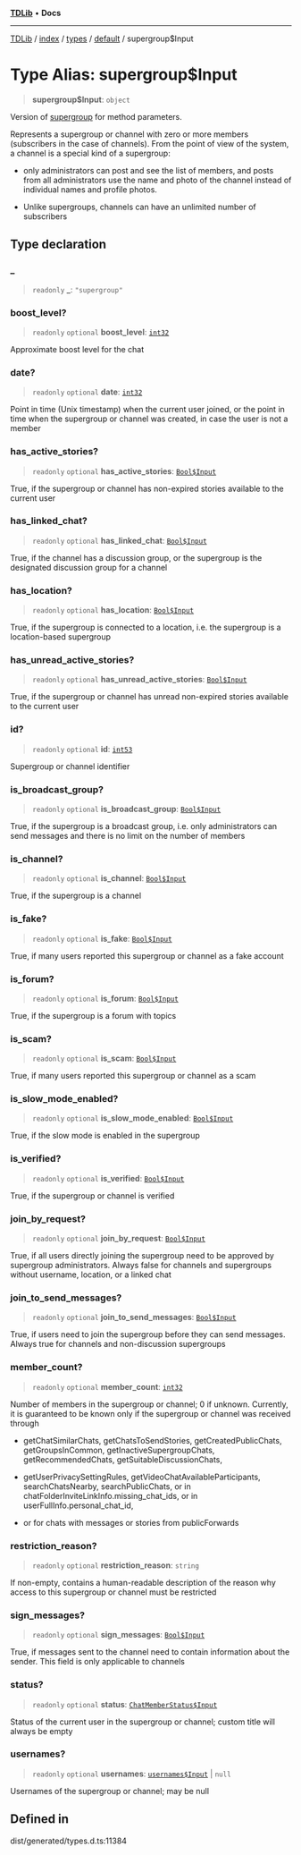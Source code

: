 [**TDLib**](../../../../../../README.md) • **Docs**

***

[TDLib](../../../../../../modules.md) / [index](../../../../../README.md) / [types](../../../README.md) / [default](../README.md) / supergroup$Input

# Type Alias: supergroup$Input

> **supergroup$Input**: `object`

Version of [supergroup](supergroup-1.md) for method parameters.

Represents a supergroup or channel with zero or more members (subscribers in the case of channels). From the point of view of the system, a channel is a special kind of a supergroup:

- only administrators can post and see the list of members, and posts from all administrators use the name and photo of the channel instead of individual names and profile photos.

- Unlike supergroups, channels can have an unlimited number of subscribers

## Type declaration

### \_

> `readonly` **\_**: `"supergroup"`

### boost\_level?

> `readonly` `optional` **boost\_level**: [`int32`](int32-1.md)

Approximate boost level for the chat

### date?

> `readonly` `optional` **date**: [`int32`](int32-1.md)

Point in time (Unix timestamp) when the current user joined, or the point in time when the supergroup or channel was created, in case the user is not a member

### has\_active\_stories?

> `readonly` `optional` **has\_active\_stories**: [`Bool$Input`](Bool$Input.md)

True, if the supergroup or channel has non-expired stories available to the current user

### has\_linked\_chat?

> `readonly` `optional` **has\_linked\_chat**: [`Bool$Input`](Bool$Input.md)

True, if the channel has a discussion group, or the supergroup is the designated discussion group for a channel

### has\_location?

> `readonly` `optional` **has\_location**: [`Bool$Input`](Bool$Input.md)

True, if the supergroup is connected to a location, i.e. the supergroup is a location-based supergroup

### has\_unread\_active\_stories?

> `readonly` `optional` **has\_unread\_active\_stories**: [`Bool$Input`](Bool$Input.md)

True, if the supergroup or channel has unread non-expired stories available to the current user

### id?

> `readonly` `optional` **id**: [`int53`](int53-1.md)

Supergroup or channel identifier

### is\_broadcast\_group?

> `readonly` `optional` **is\_broadcast\_group**: [`Bool$Input`](Bool$Input.md)

True, if the supergroup is a broadcast group, i.e. only administrators can send messages and there is no limit on the number of members

### is\_channel?

> `readonly` `optional` **is\_channel**: [`Bool$Input`](Bool$Input.md)

True, if the supergroup is a channel

### is\_fake?

> `readonly` `optional` **is\_fake**: [`Bool$Input`](Bool$Input.md)

True, if many users reported this supergroup or channel as a fake account

### is\_forum?

> `readonly` `optional` **is\_forum**: [`Bool$Input`](Bool$Input.md)

True, if the supergroup is a forum with topics

### is\_scam?

> `readonly` `optional` **is\_scam**: [`Bool$Input`](Bool$Input.md)

True, if many users reported this supergroup or channel as a scam

### is\_slow\_mode\_enabled?

> `readonly` `optional` **is\_slow\_mode\_enabled**: [`Bool$Input`](Bool$Input.md)

True, if the slow mode is enabled in the supergroup

### is\_verified?

> `readonly` `optional` **is\_verified**: [`Bool$Input`](Bool$Input.md)

True, if the supergroup or channel is verified

### join\_by\_request?

> `readonly` `optional` **join\_by\_request**: [`Bool$Input`](Bool$Input.md)

True, if all users directly joining the supergroup need to be approved by supergroup administrators. Always false for channels and supergroups without username, location, or a linked chat

### join\_to\_send\_messages?

> `readonly` `optional` **join\_to\_send\_messages**: [`Bool$Input`](Bool$Input.md)

True, if users need to join the supergroup before they can send messages. Always true for channels and non-discussion supergroups

### member\_count?

> `readonly` `optional` **member\_count**: [`int32`](int32-1.md)

Number of members in the supergroup or channel; 0 if unknown. Currently, it is guaranteed to be known only if the supergroup or channel was received through

- getChatSimilarChats, getChatsToSendStories, getCreatedPublicChats, getGroupsInCommon, getInactiveSupergroupChats, getRecommendedChats, getSuitableDiscussionChats,

- getUserPrivacySettingRules, getVideoChatAvailableParticipants, searchChatsNearby, searchPublicChats, or in chatFolderInviteLinkInfo.missing_chat_ids, or in userFullInfo.personal_chat_id,

- or for chats with messages or stories from publicForwards

### restriction\_reason?

> `readonly` `optional` **restriction\_reason**: `string`

If non-empty, contains a human-readable description of the reason why access to this supergroup or channel must be restricted

### sign\_messages?

> `readonly` `optional` **sign\_messages**: [`Bool$Input`](Bool$Input.md)

True, if messages sent to the channel need to contain information about the sender. This field is only applicable to channels

### status?

> `readonly` `optional` **status**: [`ChatMemberStatus$Input`](ChatMemberStatus$Input.md)

Status of the current user in the supergroup or channel; custom title will always be empty

### usernames?

> `readonly` `optional` **usernames**: [`usernames$Input`](usernames$Input-1.md) \| `null`

Usernames of the supergroup or channel; may be null

## Defined in

dist/generated/types.d.ts:11384
